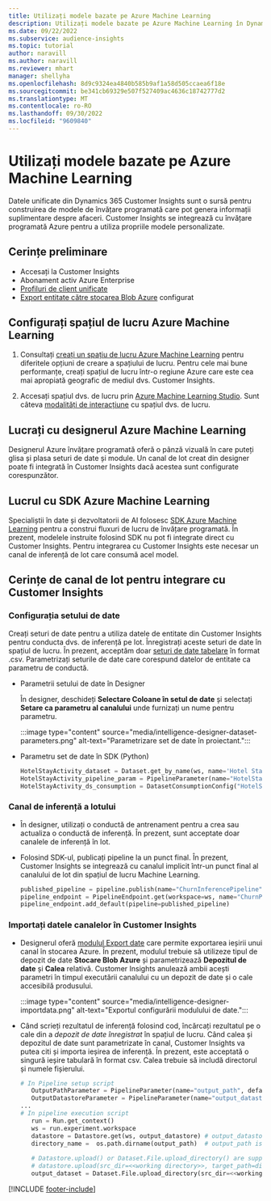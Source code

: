 ```yaml
---
title: Utilizați modele bazate pe Azure Machine Learning
description: Utilizați modele bazate pe Azure Machine Learning în Dynamics 365 Customer Insights.
ms.date: 09/22/2022
ms.subservice: audience-insights
ms.topic: tutorial
author: naravill
ms.author: naravill
ms.reviewer: mhart
manager: shellyha
ms.openlocfilehash: 8d9c9324ea4840b585b9af1a58d505ccaea6f18e
ms.sourcegitcommit: be341cb69329e507f527409ac4636c18742777d2
ms.translationtype: MT
ms.contentlocale: ro-RO
ms.lasthandoff: 09/30/2022
ms.locfileid: "9609840"
---
```

# <a name="use-azure-machine-learning-based-models"></a>Utilizați modele bazate pe Azure Machine Learning

Datele unificate din Dynamics 365 Customer Insights sunt o sursă pentru construirea de modele de învățare programată care pot genera informații suplimentare despre afaceri. Customer Insights se integrează cu învățare programată Azure pentru a utiliza propriile modele personalizate.

## <a name="prerequisites"></a>Cerințe preliminare

- Accesați la Customer Insights
- Abonament activ Azure Enterprise
- [Profiluri de client unificate](data-unification.md)
- [Export entitate către stocarea Blob Azure](export-azure-blob-storage.md) configurat

## <a name="set-up-azure-machine-learning-workspace"></a>Configurați spațiul de lucru Azure Machine Learning

1. Consultați [creați un spațiu de lucru Azure Machine Learning](/azure/machine-learning/concept-workspace#-create-a-workspace) pentru diferitele opțiuni de creare a spațiului de lucru. Pentru cele mai bune performanțe, creați spațiul de lucru într-o regiune Azure care este cea mai apropiată geografic de mediul dvs. Customer Insights.

1. Accesați spațiul dvs. de lucru prin [Azure Machine Learning Studio](https://ml.azure.com/). Sunt câteva [modalități de interacțiune](/azure/machine-learning/concept-workspace#tools-for-workspace-interaction) cu spațiul dvs. de lucru.

## <a name="work-with-azure-machine-learning-designer"></a>Lucrați cu designerul Azure Machine Learning

Designerul Azure învățare programată oferă o pânză vizuală în care puteți glisa și plasa seturi de date și module. Un canal de lot creat din designer poate fi integrată în Customer Insights dacă acestea sunt configurate corespunzător. 

## <a name="working-with-azure-machine-learning-sdk"></a>Lucrul cu SDK Azure Machine Learning

Specialiștii în date și dezvoltatorii de AI folosesc [SDK Azure Machine Learning](/python/api/overview/azure/ml/?preserve-view=true&view=azure-ml-py) pentru a construi fluxuri de lucru de învățare programată. În prezent, modelele instruite folosind SDK nu pot fi integrate direct cu Customer Insights. Pentru integrarea cu Customer Insights este necesar un canal de inferență de lot care consumă acel model.

## <a name="batch-pipeline-requirements-to-integrate-with-customer-insights"></a>Cerințe de canal de lot pentru integrare cu Customer Insights

### <a name="dataset-configuration"></a>Configurația setului de date

Creați seturi de date pentru a utiliza datele de entitate din Customer Insights pentru conducta dvs. de inferență pe lot. Înregistrați aceste seturi de date în spațiul de lucru. În prezent, acceptăm doar [seturi de date tabelare](/azure/machine-learning/how-to-create-register-datasets#tabulardataset) în format .csv. Parametrizați seturile de date care corespund datelor de entitate ca parametru de conductă.

- Parametrii setului de date în Designer

  În designer, deschideți **Selectare Coloane în setul de date** și selectați **Setare ca parametru al canalului** unde furnizați un nume pentru parametru.

  :::image type="content" source="media/intelligence-designer-dataset-parameters.png" alt-text="Parametrizare set de date în proiectant.":::

- Parametru set de date în SDK (Python)

   ```python
   HotelStayActivity_dataset = Dataset.get_by_name(ws, name='Hotel Stay Activity Data')
   HotelStayActivity_pipeline_param = PipelineParameter(name="HotelStayActivity_pipeline_param", default_value=HotelStayActivity_dataset)
   HotelStayActivity_ds_consumption = DatasetConsumptionConfig("HotelStayActivity_dataset", HotelStayActivity_pipeline_param)
   ```

### <a name="batch-inference-pipeline"></a>Canal de inferență a lotului
  
- În designer, utilizați o conductă de antrenament pentru a crea sau actualiza o conductă de inferență. În prezent, sunt acceptate doar canalele de inferență în lot.

- Folosind SDK-ul, publicați pipeline la un punct final. În prezent, Customer Insights se integrează cu canalul implicit într-un punct final al canalului de lot din spațiul de lucru Machine Learning.

   ```python
   published_pipeline = pipeline.publish(name="ChurnInferencePipeline", description="Published Churn Inference pipeline")
   pipeline_endpoint = PipelineEndpoint.get(workspace=ws, name="ChurnPipelineEndpoint") 
   pipeline_endpoint.add_default(pipeline=published_pipeline)
   ```

### <a name="import-pipeline-data-into-customer-insights"></a>Importați datele canalelor în Customer Insights

- Designerul oferă [modulul Export date](/azure/machine-learning/algorithm-module-reference/export-data) care permite exportarea ieșirii unui canal în stocarea Azure. În prezent, modulul trebuie să utilizeze tipul de depozit de date **Stocare Blob Azure** și parametrizează **Depozitul de date** și **Calea** relativă. Customer Insights anulează ambii acești parametri în timpul executării canalului cu un depozit de date și o cale accesibilă produsului.

  :::image type="content" source="media/intelligence-designer-importdata.png" alt-text="Exportul configurării modulului de date.":::

- Când scrieți rezultatul de inferență folosind cod, încărcați rezultatul pe o cale din a *depozit de date înregistrat* în spațiul de lucru. Când calea și depozitul de date sunt parametrizate în canal, Customer Insights va putea citi și importa ieșirea de inferență. În prezent, este acceptată o singură ieșire tabulară în format csv. Calea trebuie să includă directorul și numele fișierului.

   ```python
   # In Pipeline setup script
      OutputPathParameter = PipelineParameter(name="output_path", default_value="HotelChurnOutput/HotelChurnOutput.csv")
      OutputDatastoreParameter = PipelineParameter(name="output_datastore", default_value="workspaceblobstore")
   ...
   # In pipeline execution script
      run = Run.get_context()
      ws = run.experiment.workspace
      datastore = Datastore.get(ws, output_datastore) # output_datastore is parameterized
      directory_name =  os.path.dirname(output_path)  # output_path is parameterized.
      
      # Datastore.upload() or Dataset.File.upload_directory() are supported methods to uplaod the data
      # datastore.upload(src_dir=<<working directory>>, target_path=directory_name, overwrite=False, show_progress=True)
      output_dataset = Dataset.File.upload_directory(src_dir=<<working directory>>, target = (datastore, directory_name)) # Remove trailing "/" from directory_name
   ```


[!INCLUDE [footer-include](includes/footer-banner.md)]